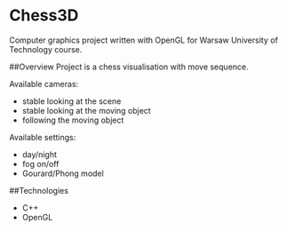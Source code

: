 # Chess3D
Computer graphics project written with OpenGL for Warsaw University of Technology course.

##Overview
Project is a chess visualisation with move sequence.

Available cameras:
- stable looking at the scene
- stable looking at the moving object
- following the moving object

Available settings:
- day/night
- fog on/off
- Gourard/Phong model

##Technologies
- C++
- OpenGL
